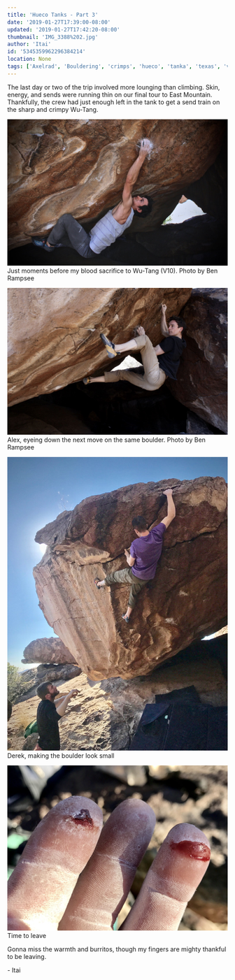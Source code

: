 ```yaml
---
title: 'Hueco Tanks - Part 3'
date: '2019-01-27T17:39:00-08:00'
updated: '2019-01-27T17:42:20-08:00'
thumbnail: 'IMG_3388%202.jpg'
author: 'Itai'
id: '5345359962296384214'
location: None
tags: ['Axelrad', 'Bouldering', 'crimps', 'hueco', 'tanka', 'texas', 'v10']
---
```

The last day or two of the trip involved more lounging than climbing. Skin, energy, and sends were running thin on our final tour to East Mountain. Thankfully, the crew had just enough left in the tank to get a send train on the sharp and crimpy Wu-Tang.

![image alt](/images/IMG_3388%202.jpg)Just moments before my blood sacrifice to Wu-Tang (V10). Photo by Ben Rampsee

![image alt](/images/IMG_3350.jpg)Alex, eyeing down the next move on the same boulder. Photo by Ben Rampsee

![image alt](/images/IMG_0103%202.jpg)Derek, making the boulder look small

![image alt](/images/IMG_0105.jpg)Time to leave

Gonna miss the warmth and burritos, though my fingers are mighty thankful to be leaving.

\- Itai
